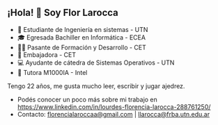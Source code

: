 ## ¡Hola! 👋 Soy Flor Larocca

- 🏫 Estudiante de Ingeniería en sistemas - UTN
- 🎓 Egresada Bachiller en Informática - ECEA
- 👩‍💻 Pasante de Formación y Desarrollo - CET
- 💜 Embajadora - CET
- 💻 Ayudante de cátedra de Sistemas Operativos - UTN
- 📌 Tutora M1000IA - Intel

Tengo 22 años, me gusta mucho leer, escribir y jugar ajedrez.
- Podés conocer un poco más sobre mi trabajo en https://www.linkedin.com/in/lourdes-florencia-larocca-288761250/
- Contacto: florencialaroccaa@gmail.com | llarocca@frba.utn.edu.ar


<!--
**LFLarocca/LFLarocca** is a ✨ _special_ ✨ repository because its `README.md` (this file) appears on your GitHub profile.

Here are some ideas to get you started:

- 🔭 I’m currently working on ...
- 🌱 I’m currently learning ...
- 👯 I’m looking to collaborate on ...
- 🤔 I’m looking for help with ...
- 💬 Ask me about ...
- 📫 How to reach me: ...
- 😄 Pronouns: ...
- ⚡ Fun fact: ...
-->
